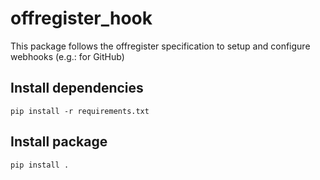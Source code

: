 offregister_hook
===============
This package follows the offregister specification to setup and configure webhooks (e.g.: for GitHub)

## Install dependencies

    pip install -r requirements.txt

## Install package

    pip install .

